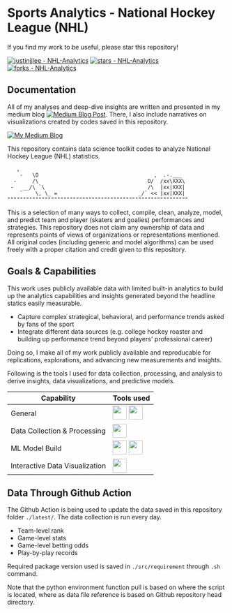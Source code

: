 # Sports Analytics - National Hockey League (NHL)

If you find my work to be useful, please star this repository!

[![justinjjlee - NHL-Analytics](https://img.shields.io/static/v1?label=justinjjlee&message=NHL-Analytics&color=blue&logo=github)](https://github.com/justinjjlee/NHL-Analytics "Go to GitHub repo")
[![stars - NHL-Analytics](https://img.shields.io/github/stars/justinjjlee/NHL-Analytics?style=social)](https://github.com/justinjjlee/NHL-Analytics)
[![forks - NHL-Analytics](https://img.shields.io/github/forks/justinjjlee/NHL-Analytics?style=social)](https://github.com/justinjjlee/NHL-Analytics)

## Documentation
All of my analyses and deep-dive insights are written and presented in my medium blog [![Medium Blog Post](https://img.shields.io/badge/doc-latest-blue.svg)](https://medium.com/@thinkingjustin). There, I also include narratives on visualizations created by codes saved in this repository.

[![My Medium Blog](https://img.shields.io/badge/view-Documentation-blue?style=for-the-badge)](https://medium.com/@thinkingjustin)

This repository contains data science toolkit codes to analyze National Hockey League (NHL) statistics. 

```
   ,
    -   \O                                     ,  .-.___
  -     /\                                   O/  /xx\XXX\
 -   __/\ `\                                 /\  |xx|XXX|
    `    \, \_ =                          _/` << |xx|XXX|
""""""""""""""""""""""""""""""""""""""""""""""""""""""""""
```

This is a selection of many ways to collect, compile, clean, analyze, model, and predict team and player (skaters and goalies) performances and strategies. This repository does not claim any ownership of data and represents points of views of organizations or representations mentioned. All original codes (including generic and model algorithms) can be used freely with a proper citation and credit given to this repository.

## Goals & Capabilities
This work uses publicly available data with limited built-in analytics to build up the analytics capabilities and insights generated beyond the headline statics easily measurable. 

 * Capture complex strategical, behavioral, and performance trends asked by fans of the sport
 * Integrate different data sources (e.g. college hockey roaster and building up performance trend beyond players' professional career)

Doing so, I make all of my work publicly available and reproducable for replications, explorations, and advancing new measurements and insights.

Following is the tools I used for data collection, processing, and analysis to derive insights, data visualizations, and predictive models.

| Capability | Tools used |
| --- | --- |
| General |  <img src="https://github.com/simple-icons/simple-icons/blob/develop/icons/python.svg" width="32"/> <img src="https://github.com/simple-icons/simple-icons/blob/develop/icons/julia.svg" width="32"/> |
| Data Collection & Processing | <img src="https://github.com/simple-icons/simple-icons/blob/develop/icons/duckdb.svg" width="32"/> |
| ML Model Build | <img src="https://github.com/simple-icons/simple-icons/blob/develop/icons/pytorch.svg" width="32"/> <img src="https://github.com/simple-icons/simple-icons/blob/develop/icons/scikitlearn.svg" width="32"/>|
| Interactive Data Visualization | <img src="https://github.com/simple-icons/simple-icons/blob/develop/icons/tableau.svg" width="32"/> |

## Data Through Github Action
The Github Action is being used to update the data saved in this repository folder `./latest/`. The data collection is run every day.

 * Team-level rank
 * Game-level stats
 * Game-level betting odds
 * Play-by-play records

Required package version used is saved in `./src/requirement` through `.sh` command.

Note that the python environment function pull is based on where the script is located, where as data file reference is based on Github repository head directory.